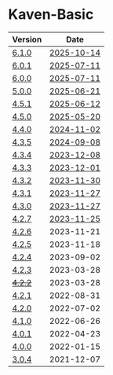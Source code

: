 # Kaven-Basic

| Version | Date |
|---|---|
| [6.1.0](6.1.0) | [2025-10-14](# "2025-10-14T14:45:46.780Z") |
| [6.0.1](6.0.1) | [2025-07-11](# "2025-07-11T19:24:16.685Z") |
| [6.0.0](6.0.0) | [2025-07-11](# "2025-07-11T13:55:46.392Z") |
| [5.0.0](5.0.0) | [2025-06-21](# "2025-06-21T06:16:11.747Z") |
| [4.5.1](4.5.1) | [2025-06-12](# "2025-06-12T12:29:22.708Z") |
| [4.5.0](4.5.0) | [2025-05-20](# "2025-05-20T11:25:52.387Z") |
| [4.4.0](4.4.0) | [2024-11-02](# "2024-11-02T00:38:06.990Z") |
| [4.3.5](4.3.5) | [2024-09-08](# "2024-09-08T00:41:28.906Z") |
| [4.3.4](4.3.4) | [2023-12-08](# "2023-12-08T11:59:17.231Z") |
| [4.3.3](4.3.3) | [2023-12-01](# "2023-12-01T14:35:27.124Z") |
| [4.3.2](4.3.2) | [2023-11-30](# "2023-11-30T11:38:21.600Z") |
| [4.3.1](4.3.1) | [2023-11-27](# "2023-11-27T12:56:11.494Z") |
| [4.3.0](4.3.0) | [2023-11-27](# "2023-11-27T11:43:29.889Z") |
| [4.2.7](4.2.7) | [2023-11-25](# "2023-11-25T07:56:59.127Z") |
| [4.2.6](4.2.6)    | 2023-11-21 |
| [4.2.5](4.2.5)    | 2023-11-18 |
| [4.2.4](4.2.4)    | 2023-09-02 |
| [4.2.3](4.2.3)    | 2023-03-28 |
| [~~4.2.2~~](4.2.2)    | 2023-03-28 |
| [4.2.1](4.2.1)    | 2022-08-31 |
| [4.2.0](4.2.0)    | 2022-07-02 |
| [4.1.0](4.1.0)    | 2022-06-26 |
| [4.0.1](4.0.1)    | 2022-04-23 |
| [4.0.0](4.0.0)    | 2022-01-15 |
| [3.0.4](3.0.4)    | 2021-12-07 |
